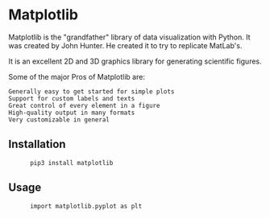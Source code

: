# Matplotlib

Matplotlib is the "grandfather" library of data visualization with Python. It was created by John Hunter. He created it to try to replicate MatLab's.

It is an excellent 2D and 3D graphics library for generating scientific figures.

Some of the major Pros of Matplotlib are:

    Generally easy to get started for simple plots
    Support for custom labels and texts
    Great control of every element in a figure
    High-quality output in many formats
    Very customizable in general

## Installation

```
      pip3 install matplotlib

```

## Usage

```
      import matplotlib.pyplot as plt
```